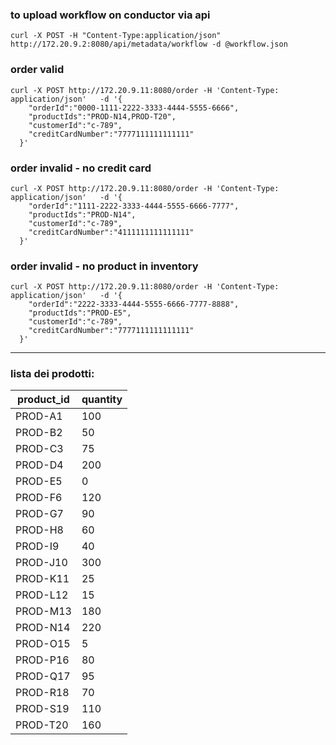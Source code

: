 
### to upload workflow on conductor via api

    curl -X POST -H "Content-Type:application/json" http://172.20.9.2:8080/api/metadata/workflow -d @workflow.json



### order valid

    curl -X POST http://172.20.9.11:8080/order -H 'Content-Type: application/json'   -d '{
        "orderId":"0000-1111-2222-3333-4444-5555-6666",
        "productIds":"PROD-N14,PROD-T20",
        "customerId":"c-789",
        "creditCardNumber":"7777111111111111"
      }'

### order invalid - no credit card

    curl -X POST http://172.20.9.11:8080/order -H 'Content-Type: application/json'   -d '{
        "orderId":"1111-2222-3333-4444-5555-6666-7777",
        "productIds":"PROD-N14",
        "customerId":"c-789",
        "creditCardNumber":"4111111111111111"
      }'

### order invalid - no product in inventory

    curl -X POST http://172.20.9.11:8080/order -H 'Content-Type: application/json'   -d '{
        "orderId":"2222-3333-4444-5555-6666-7777-8888",
        "productIds":"PROD-E5",
        "customerId":"c-789",
        "creditCardNumber":"7777111111111111"
      }'

___________


### lista dei prodotti:

| product\_id | quantity |
| ----------- | -------- |
| PROD-A1     | 100      |
| PROD-B2     | 50       |
| PROD-C3     | 75       |
| PROD-D4     | 200      |
| PROD-E5     | 0        |
| PROD-F6     | 120      |
| PROD-G7     | 90       |
| PROD-H8     | 60       |
| PROD-I9     | 40       |
| PROD-J10    | 300      |
| PROD-K11    | 25       |
| PROD-L12    | 15       |
| PROD-M13    | 180      |
| PROD-N14    | 220      |
| PROD-O15    | 5        |
| PROD-P16    | 80       |
| PROD-Q17    | 95       |
| PROD-R18    | 70       |
| PROD-S19    | 110      |
| PROD-T20    | 160      |
